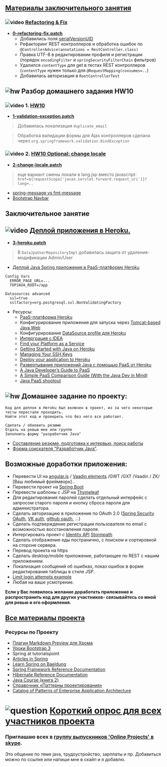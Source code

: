 ## <a href="https://drive.google.com/open?id=0B9Ye2auQ_NsFfjBtOHl2WXdKWEo5R0NkcENQdGt6b1d5VjFQYTFBVHU4VVhYY0dwbjZXc1U">Материалы заключительного занятия</a>

### ![video](https://cloud.githubusercontent.com/assets/13649199/13672715/06dbc6ce-e6e7-11e5-81a9-04fbddb9e488.png) <a href="https://drive.google.com/open?id=0B9Ye2auQ_NsFSG5jeEVCTzZPbmc">Refactoring & Fix</a>
- **<a href="https://drive.google.com/open?id=0B9Ye2auQ_NsFektNeHlid1F6eXc">0-refactoring-fix.patch</a>**
  - Добавились поля <a href="http://info.javarush.ru/translation/2014/10/06/Зачем-использовать-SerialVersionUID-внутри-Serializable-класса-в-Java.html">serialVersionUID</a>
  - Рефакторинг REST контроллеров и обработка ошибок по `@ControllerAdvice(annotations = RestController.class)`
  - Правка UTF-8 в редактировании профиля и регистрации (порядок `encodingFilter` и `springSecurityFilterChain` фильтров)
  - Удалился `contentType` для get в тестах REST контроллеров (`contentType` нужен только для `@RequestMapping(consumes=..`)
  - Добавилась авторизация в `RootControllerTest`

## ![hw](https://cloud.githubusercontent.com/assets/13649199/13672719/09593080-e6e7-11e5-81d1-5cb629c438ca.png) Разбор домашнего задания HW10

### ![video](https://cloud.githubusercontent.com/assets/13649199/13672715/06dbc6ce-e6e7-11e5-81a9-04fbddb9e488.png) 1. <a href="https://drive.google.com/open?id=0B9Ye2auQ_NsFaDN2V1g0bG9EaFE">HW10</a>
-  **<a href="https://drive.google.com/open?id=0B9Ye2auQ_NsFZi1KT2IwT1RxaFU">1-validation-exception.patch</a>**

>  Добавилась локализация `duplicate_email`

>  Обработка валидации формы для Ajax контроллеров сделана через `org.springframework.validation.BindException`

###  ![video](https://cloud.githubusercontent.com/assets/13649199/13672715/06dbc6ce-e6e7-11e5-81a9-04fbddb9e488.png) 2. <a href="https://drive.google.com/open?id=0B9Ye2auQ_NsFYms4YUxEMHdxZHM">HW10 Optional: change locale</a>
-  **<a href="https://drive.google.com/open?id=0B9Ye2auQ_NsFWU1tdmxsbS1lZjQ">2-change-locale.patch</a>**

>  еще вариант смены локали в lang.jsp вместо javascript: `href=${requestScope['javax.servlet.forward.request_uri']}?lang=..`

- <a href="http://forum.spring.io/forum/spring-projects/web/1077-differences-between-spring-message-and-fmt-message">spring-message vs fmt-message</a>
- <a href="http://pro-cod.ru/navbar-uroki-bootstrap-3.html">Bootstrap Navbar</a>

## Заключительное занятие

##  ![video](https://cloud.githubusercontent.com/assets/13649199/13672715/06dbc6ce-e6e7-11e5-81a9-04fbddb9e488.png)  <a href="https://drive.google.com/open?id=0B9Ye2auQ_NsFZkpVM19QWFBOQ2c">Деплой приложения в Heroku.</a>
-  **<a href="https://drive.google.com/open?id=0B9Ye2auQ_NsFcEtNQXBFeWJvVkk">3-heroku.patch</a>**

> В `DataJpaUserRepositoryImpl` добавилась защита от удаления-модификации Admin/User

-  <a href="http://habrahabr.ru/post/265591/">Деплой Java Spring приложения в PaaS-платформу Heroku</a>
```
Config Vars
  ERROR_PAGE_URL=...
  TOPJAVA_ROOT=/app

Datasources advanced
  ssl=true
  sslfactory=org.postgresql.ssl.NonValidatingFactory
```
-  Ресурсы:
   -  <a href="https://www.heroku.com/">PaaS-платформа Heroku</a></h3>
   -  Конфигурирование приложения для запуска через <a href="https://devcenter.heroku.com/articles/java-webapp-runner">Tomcat-based Java Web</a>
   -  Конфигурирование <a href="https://devcenter.heroku.com/articles/connecting-to-relational-databases-on-heroku-with-java#using-the-database_url-in-spring-with-xml-configuration">DataSource profile для Heroku</a>
   -  <a href="http://www.jetbrains.com/idea/webhelp/run-debug-configuration-heroku-deployment.html">Интерграция с IDEA</a>
   -  <a href="http://www.paasify.it/filter">Find your Platform as a Service</a>
   -  <a href="https://devcenter.heroku.com/articles/getting-started-with-java#set-up">Getting Started with Java on Heroku</a>
   -  <a href="https://devcenter.heroku.com/articles/keys">Managing Your SSH Keys</a>
   -  <a href="https://devcenter.heroku.com/articles/getting-started-with-spring-mvc-hibernate#deploy-your-application-to-heroku">Deploy your application to Heroku</a>
   -  <a href="http://www.ibm.com/developerworks/ru/library/j-javadev2-21/">Развертывание приложений Java с помощью PaaS от Heroku</a>
   -  <a href="http://www.infoq.com/articles/paas_comparison">A Java Developer’s Guide to PaaS</a>
   -  <a href="https://dzone.com/articles/simple-paas-comparison-guide">A Simple PaaS Comparison Guide (With the Java Dev in Mind)</a>
   -  <a href="http://www.ibm.com/developerworks/library/j-paasshootout/">Java PaaS shootout</a>

## ![hw](https://cloud.githubusercontent.com/assets/13649199/13672719/09593080-e6e7-11e5-81d1-5cb629c438ca.png) Домашнее задание по проекту:

    Код для деплоя в Heroku был включен в проект, из за чего некоторые тесты перестали проходить.
    Найти этот код и проверить что без него все работает.
    
    Сделать / обновить резюме
    Отдать на ревью мне или группе
    Заполнить форму "разработчик Java"

- <a href="https://github.com/JavaOPs/topjava/blob/master/cv.md">Составление резюме, подготовка к интервью, поиск работы</a>
- <a href="http://goo.gl/forms/Oy5A7HNkWt">Форма соискателя "Разработчик Java"</a>.

## Возможные доработки приложения:
-  Перевести UI на <a href="http://angular.ru/">angular.js</a> / <a href="https://vaadin.com/elements">Vaadin elements</a> /GWT /GXT /Vaadin / ZK/ [Ваш любимый фреймворк]..
-  Перевести проект на <a href="http://projects.spring.io/spring-boot/">Spring Boot</a>
-  Перевести шаблоны с JSP на <a href="http://www.thymeleaf.org/doc/articles/petclinic.html">Thymeleaf</a>
-  Для редактирования паролей сделать отдельный интерфейс с запросом старого пароля и кнопку сброса пароля для администратора.
-  Сделать авторизацию в приложение по OAuth 2.0 (<a href="http://projects.spring.io/spring-security-oauth/">Spring Security OAuth</a>,
<a href="https://vk.com/dev/auth_mobile">VK auth</a>, <a href="https://developer.github.com/v3/oauth/">github oauth</a>, ...)
-  Сделать подтверждение регистрации пользователя по email c возможностью восстановления пароля.
-  Интергировать проект с <a href="https://stormpath.com/">Identity API</a> <a href="https://docs.stormpath.com/java/spring-boot-web/quickstart.html">Stormpath</a>
-  Сделать отображение еды постранично, с поиском и сортировкой на стороне сервера.
-  Перевод проекта на https
-  Сделать desktop/mobile приложение, работающее по REST с нашим приложением.
-  Локализация сообщений об ошибках, показ ошибок в форме редактирования таблицы в стиле JSP.
-  <a href="http://www.mkyong.com/spring-security/spring-security-limit-login-attempts-example">Limit login attempts example</a>
-  Любая на ваше усмотрение.

**Если у Вас появилось желание доработать приложение и распространить код для других участников-
связывайтесь со мной для ревью и его оформления.**

## <a href="https://drive.google.com/folderview?id=0B9Ye2auQ_NsFflp6ZHBLSFI2OGVEZ2NQU0pzZkx4SnFmOWlzX0lzcDFjSi1SRk5OdzBYYkU">Все материалы проекта</a>

### Ресурсы по Проекту
-  <a href="https://chrome.google.com/webstore/detail/markdown-preview/jmchmkecamhbiokiopfpnfgbidieafmd?utm_source=chrome-app-launcher-info-dialog">Плагин Markdown Preview для Хрома</a>
-  <a href="http://pro-cod.ru/uroki-bootstrap-3-0">Уроки Bootstrap 3</a>
-  <a herf="http://www.tutorialspoint.com/spring/index.htm">Spring at tutorialspoint</a>
-  <a href="http://www.codejava.net/frameworks/spring">Articles in Spring</a>
-  <a href="http://www.baeldung.com/learn-spring">Learn Spring on Baeldung</a>
-  <a href="http://docs.spring.io/spring/docs/current/spring-framework-reference/html/index.html">Spring Framework
            Reference Documentation</a>
-  <a href="http://docs.jboss.org/hibernate/orm/4.3/manual/en-US/html/">Hibernate Reference Documentation</a>
-  <a href="http://java-course.ru/student/book2/">Java Course (книга 2)</a>
-  <a href="http://design-pattern.ru/">Справочник «Паттерны проектирования»</a>
-  <a href="http://martinfowler.com/eaaCatalog/">Catalog of Patterns of Enterprise Application Architecture</a>

# ![question](https://cloud.githubusercontent.com/assets/13649199/13672858/9cd58692-e6e7-11e5-905d-c295d2a456f1.png) <a href="http://goo.gl/forms/PtFcPqEV5n">Короткий опрос для всех участников проекта</a>

### Приглашаю всех в <a href="https://join.skype.com/dToijYHZNcuc">группу выпускников 'Online Projects' в skype</a>.
Это общение по теме java, трудоустройство, зарплаты и пр. Добавиться можно по ссылке или напиши мне в скайп и я добавлю.
